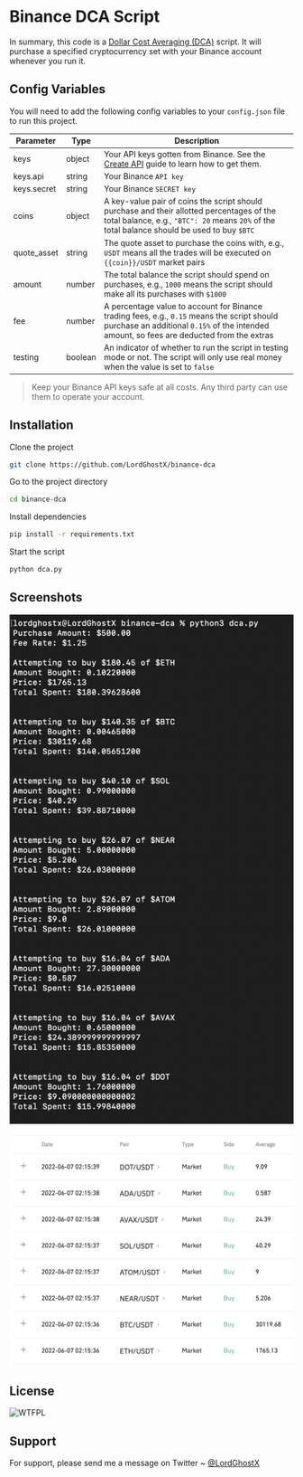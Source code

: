 # Binance DCA Script

In summary, this code is a [Dollar Cost Averaging (DCA)](https://www.investopedia.com/terms/d/dollarcostaveraging.asp) script. It will purchase a specified cryptocurrency set with your Binance account whenever you run it.

## Config Variables

You will need to add the following config variables to your `config.json` file to run this project.

| Parameter | Type | Description |
| - | - | - |
| keys | object | Your API keys gotten from Binance. See the [Create API](https://www.binance.com/en/support/faq/360002502072) guide to learn how to get them. |
| keys.api | string | Your Binance `API key` |
| keys.secret | string | Your Binance `SECRET key` |
| coins | object | A key-value pair of coins the script should purchase and their allotted percentages of the total balance, e.g., `"BTC": 20` means `20%` of the total balance should be used to buy `$BTC` |
| quote_asset | string | The quote asset to purchase the coins with, e.g., `USDT` means all the trades will be executed on `{{coin}}/USDT` market pairs |
| amount | number | The total balance the script should spend on purchases, e.g., `1000` means the script should make all its purchases with `$1000` |
| fee | number | A percentage value to account for Binance trading fees, e.g., `0.15` means the script should purchase an additional `0.15%` of the intended amount, so fees are deducted from the extras |
| testing | boolean | An indicator of whether to run the script in testing mode or not. The script will only use real money when the value is set to `false` |

> Keep your Binance API keys safe at all costs. Any third party can use them to operate your account.

## Installation

Clone the project

```bash
git clone https://github.com/LordGhostX/binance-dca
```

Go to the project directory

```bash
cd binance-dca
```

Install dependencies

```bash
pip install -r requirements.txt
```

Start the script

```bash
python dca.py
```

## Screenshots

![script result](screenshots/script-result.png)

![Binance trade history](screenshots/trade-history.png)

## License

![WTFPL](http://www.wtfpl.net/wp-content/uploads/2012/12/wtfpl-badge-1.png)

## Support

For support, please send me a message on Twitter ~ [@LordGhostX](https://twitter.com/LordGhostX)
